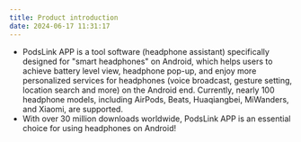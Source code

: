 ```yaml
---
title: Product introduction
date: 2024-06-17 11:31:17
---
```

- PodsLink APP is a tool software (headphone assistant) specifically designed for "smart headphones" on Android, which helps users to achieve battery level view, headphone pop-up, and enjoy more personalized services for headphones (voice broadcast, gesture setting, location search and more) on the Android end. Currently, nearly 100 headphone models, including AirPods, Beats, Huaqiangbei, MiWanders, and Xiaomi, are supported.
- With over 30 million downloads worldwide, PodsLink APP is an essential choice for using headphones on Android!
